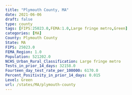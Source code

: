```yaml
---
title: "Plymouth County, MA"
date: 2021-06-06
draft: false
type: county
tags: [FIPS:25023.0,FEMA:1.0,Large fringe metro,Green]
categories: [MA]
County: Plymouth County
State: MA
FIPS: 25023.0
FEMA_Region: 1.0
Population: 521202.0
NCHS_Urban_Rural_Classification: Large fringe metro
Tests_in_prior_14_days: 32158.0
Fourteen_day_test_rate_per_100000: 6170.0
Percent_Positivity_in_prior_14_days: 0.015
Level: Green
url: /states/MA/plymouth-county
---
```



